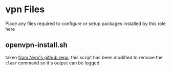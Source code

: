 # vpn Files

Place any files required to configure or setup packages installed by this role here


## openvpn-install.sh

taken [from Nym's github repo](https://raw.githubusercontent.com/Nyr/openvpn-install/master/openvpn-install.sh),
 this script has been modified to remove the `clear` command so it's output can be logged.